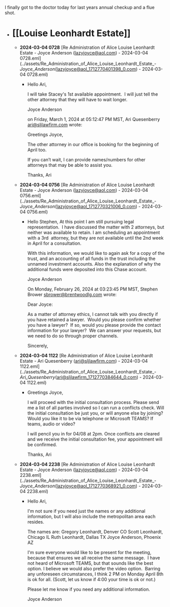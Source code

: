 I finally got to the doctor today for last years annual checkup and a flue shot.

- # [[Louise Leonhardt Estate]]
	- **2024-03-04 0728** [Re  Administration of Alice Louise Leonhardt Estate - Joyce Anderson (lazyjoyce@aol.com) - 2024-03-04 0728.eml](../assets/Re_Administration_of_Alice_Louise_Leonhardt_Estate_-_Joyce_Anderson_(lazyjoyce@aol_1712770401398_0.com) - 2024-03-04 0728.eml)
		- Hello Ari,
		  
		  I will take Stacey's 1st available appointment.  I will just tell the other attorney that they will have to wait longer.
		  
		  Joyce Anderson
		  
		  on Friday, March 1, 2024 at 05:12:47 PM MST, Ari Quesenberry <ari@sljlawfirm.com> wrote:
		  
		  Greetings Joyce,
		  
		  The other attorney in our office is booking for the beginning of April too.
		  
		  If you can’t wait, I can provide names/numbers for other attorneys that may be able to assist you.
		  
		  Thanks,
		  Ari
	- **2024-03-04 0756** [Re  Administration of Alice Louise Leonhardt Estate - Joyce Anderson (lazyjoyce@aol.com) - 2024-03-04 0756.eml](../assets/Re_Administration_of_Alice_Louise_Leonhardt_Estate_-_Joyce_Anderson_(lazyjoyce@aol_1712770321006_0.com) - 2024-03-04 0756.eml)
		- Hello Stephen,
		  At this point I am still pursuing legal representation.  I have discussed the matter with 2 attorneys, but neither was available to retain. I am scheduling an appointment with a 3rd  attorney, but they are not available until the 2nd week in April for a consultation.
		  
		  With this information, we would like to again ask for a copy of the trust, and an accounting of all funds in the trust including the unnamed investment accounts. Also the explanation of why the additional funds were deposited into this Chase account.
		  
		  Joyce Anderson
		  
		  On Monday, February 26, 2024 at 03:23:45 PM MST, Stephen Brower <sbrower@brentwoodlg.com> wrote:
		  
		  Dear Joyce:
		  
		  As a matter of attorney ethics, I cannot talk with you directly if you have retained a lawyer.  Would you please confirm whether you have a lawyer?  If so, would you please provide the contact information for your lawyer?  We can answer your requests, but we need to do so through proper channels.
		  
		  Sincerely,
	- **2024-03-04 1122** [Re  Administration of Alice Louise Leonhardt Estate - Ari Quesenberry (ari@sljlawfirm.com) - 2024-03-04 1122.eml](../assets/Re_Administration_of_Alice_Louise_Leonhardt_Estate_-_Ari_Quesenberry_(ari@sljlawfirm_1712770384644_0.com) - 2024-03-04 1122.eml)
		- Greetings Joyce,
		  
		  I will proceed with the initial consultation process. Please send me a list of all parties 
		  involved so I can run a conflicts check.
		  Will the initial consultation be just you, or will anyone else by joining? Would you like it to be via telephone or Microsoft TEAMS? If teams, audio or video?
		  
		  I will pencil you in for 04/08 at 2pm. Once conflicts are cleared and we receive the initial consultation fee, your appointment will be confirmed.
		  
		  Thanks,
		  Ari
	- **2024-03-04 2238** [Re  Administration of Alice Louise Leonhardt Estate - Joyce Anderson (lazyjoyce@aol.com) - 2024-03-04 2238.eml](../assets/Re_Administration_of_Alice_Louise_Leonhardt_Estate_-_Joyce_Anderson_(lazyjoyce@aol_1712770368921_0.com) - 2024-03-04 2238.eml)
		- Hello Ari,
		  
		  I'm not sure if you need just the names or any additional information, but I will also include the metropolitan area each resides.
		  
		  The names are:
		      Gregory Leonhardt, Denver CO
		      Scott Leonhardt, Chicago IL
		      Ruth Leonhardt, Dallas TX
		      Joyce Anderson, Phoenix AZ
		  
		  I'm sure everyone would like to be present for the meeting, because that ensures we all receive the same message.  I have not heard of Microsoft TEAMS, but that sounds like the best option. I believe we would also prefer the video option.  Barring any unforeseen circumstances, I think 2 PM on Monday April 8th is ok for all. (Scott, let us know if 4:00 your time is ok or not.)
		  
		  Please let me know if you need any additional information.
		  
		  Joyce Anderson